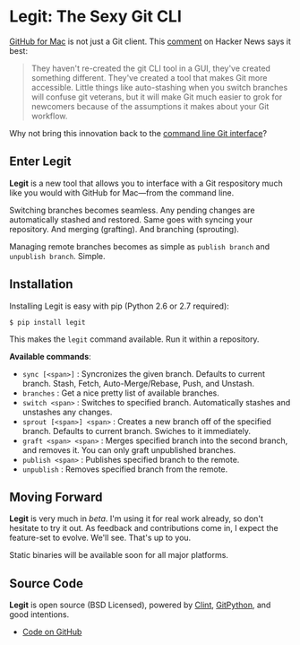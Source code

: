 # Legit: The Sexy Git CLI

  [GitHub for Mac](http://mac.github.com/) is not just a Git client. This [comment](http://www.hackerne.ws/item?id=2684483) on Hacker News says it best:

 
> They haven't re\-created the git CLI tool in a GUI, they've created something different. They've created a tool that makes Git more accessible. Little things like auto\-stashing when you switch branches will confuse git veterans, but it will make Git much easier to grok for newcomers because of the assumptions it makes about your Git workflow.

 Why not bring this innovation back to the [command line Git interface](http://www.amazon.com/gp/product/1430218339/ref=as_li_ss_tl?ie=UTF8&amp;tag=bookforkind-20&amp;linkCode=as2&amp;camp=1789&amp;creative=390957&amp;creativeASIN=1430218339)?

 ## Enter Legit

 **Legit** is a new tool that allows you to interface with a Git respository much like you would with GitHub for Mac—from the command line.

 Switching branches becomes seamless. Any pending changes are automatically stashed and restored. Same goes with syncing your repository. And merging (grafting). And branching (sprouting).

 Managing remote branches becomes as simple as `publish branch` and `unpublish branch`. Simple.

 ## Installation

 Installing Legit is easy with pip (Python 2\.6 or 2\.7 required):

 
```
$ pip install legit
```
 This makes the `legit` command available. Run it within a repository.

 **Available commands**:

 * `sync [<span>]` : Syncronizes the given branch. Defaults to current branch. Stash, Fetch, Auto\-Merge/Rebase, Push, and Unstash.
* `branches` : Get a nice pretty list of available branches.
* `switch <span>` : Switches to specified branch. Automatically stashes and unstashes any changes.
* `sprout [<span>] <span>` : Creates a new branch off of the specified branch. Defaults to current branch. Swiches to it immediately.
* `graft <span> <span>` : Merges specified branch into the second branch, and removes it. You can only graft unpublished branches.
* `publish <span>` : Publishes specified branch to the remote.
* `unpublish` : Removes specified branch from the remote.

 ## Moving Forward

 **Legit** is very much in *beta*. I'm using it for real work already, so don't hesitate to try it out. As feedback and contributions come in, I expect the feature\-set to evolve. We'll see. That's up to you.

 Static binaries will be available soon for all major platforms.

 ## Source Code

 **Legit** is open source (BSD Licensed), powered by [Clint](https://github.com/kennethreitz/clint), [GitPython](http://pypi.python.org/pypi/GitPython/), and good intentions.

 * [Code on GitHub](https://github.com/kennethreitz/legit)

  